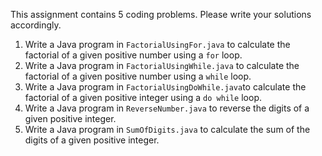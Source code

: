 This assignment contains 5 coding problems. Please write your solutions accordingly.

1. Write a Java program in ```FactorialUsingFor.java``` to calculate the factorial of a given positive number using a ```for``` loop.
2. Write a Java program in ```FactorialUsingWhile.java``` to calculate the factorial of a given positive number using a ```while``` loop.
3. Write a Java program in ```FactorialUsingDoWhile.java```to calculate the factorial of a given positive integer using a ```do while``` loop.
4. Write a Java program in ```ReverseNumber.java``` to reverse the digits of a given positive integer.
5. Write a Java program in ```SumOfDigits.java``` to calculate the sum of the digits of a given positive integer.

